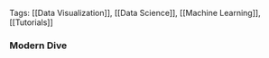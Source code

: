 Tags: [[Data Visualization]], [[Data Science]], [[Machine Learning]], [[Tutorials]]


### Modern Dive

